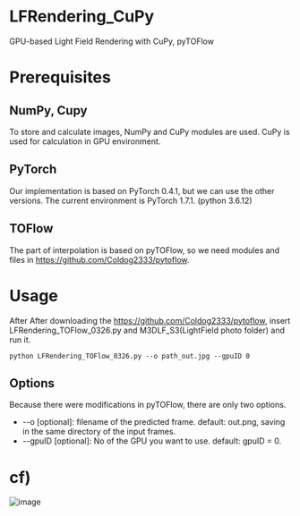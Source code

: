 # LFRendering_CuPy
GPU-based Light Field Rendering with CuPy, pyTOFlow



# Prerequisites



## NumPy, Cupy
To store and calculate images, NumPy and CuPy modules are used. CuPy is used for calculation in GPU environment.

## PyTorch
Our implementation is based on PyTorch 0.4.1, but we can use the other versions. The current environment is PyTorch 1.7.1.
(python 3.6.12)

## TOFlow
The part of interpolation is based on pyTOFlow, so we need modules and files in https://github.com/Coldog2333/pytoflow.



# Usage

After 
After downloading the https://github.com/Coldog2333/pytoflow, insert LFRendering_TOFlow_0326.py and M3DLF_S3(LightField photo folder) and run it.
```
python LFRendering_TOFlow_0326.py --o path_out.jpg --gpuID 0
```

## Options
Because there were modifications in pyTOFlow, there are only two options.

+ --o [optional]: filename of the predicted frame. default: out.png, saving in the same directory of the input frames.
+ --gpuID [optional]: No of the GPU you want to use. default: gpuID = 0.

# cf)

![image](https://user-images.githubusercontent.com/81347659/114809778-c863fe00-9de5-11eb-97b5-0e9be0ffd0fe.png)



